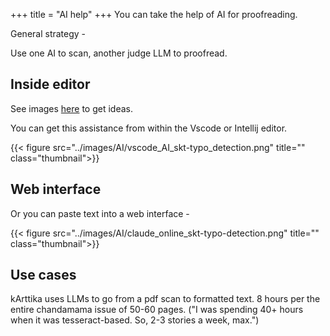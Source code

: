 +++
title = "AI help"
+++
You can take the help of AI for proofreading. 

General strategy - 

Use one AI to scan, another judge LLM to proofread.

## Inside editor
See images [here](/groups/dyuganga/projects/text/proofreading/images/AI) to get ideas.

You can get this assistance from within the Vscode or Intellij editor. 

{{< figure src="../images/AI/vscode_AI_skt-typo_detection.png" title="" class="thumbnail">}}

## Web interface
Or you can paste text into a web interface - 

{{< figure src="../images/AI/claude_online_skt-typo-detection.png" title="" class="thumbnail">}}

## Use cases
kArttika uses LLMs to go from a pdf scan to formatted text. 8 hours per the entire chandamama issue of 50-60 pages. ("I was spending 40+ hours when it was tesseract-based. So, 2-3 stories a week, max.")


